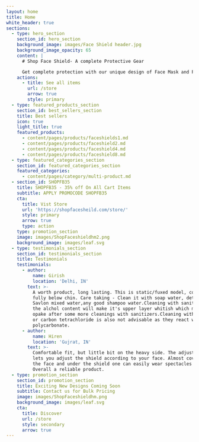 ```yaml
---
layout: home
title: Home
white_header: true
sections:
  - type: hero_section
    section_id: hero_section
    background_image: images/Face Shield header.jpg
    background_image_opacity: 65
    content: |
      # Shop Face Shield- A complete Protective Gear

      Get complete protection with our unique design of Face Mask and Protection
    actions:
      - title: See all items
        url: /store
        arrow: true
        style: primary
  - type: featured_products_section
    section_id: best_sellers_section
    title: Best sellers
    icon: true
    light_title: true
    featured_products:
      - content/pages/products/faceshields1.md
      - content/pages/products/faceshield2.md
      - content/pages/products/faceshield4.md
      - content/pages/products/faceshield8.md
  - type: featured_categories_section
    section_id: featured_categories_section
    featured_categories:
      - content/pages/category/multi-product.md
  - section_id: SHOPFB35
    title: SHOPFB35 - 35% off On All Cart Items
    subtitle: APPLY PROMOCODE SHOPFB35
    cta:
      title: Vist Store
      url: 'https://shopfacesheild.com/store/'
      style: primary
      arrow: true
      type: action
    type: promotion_section
    image: images/ShopFaceshieldhm2.png
    background_image: images/leaf.svg
  - type: testimonials_section
    section_id: testimonials_section
    title: Testimonials
    testimonials:
      - author:
          name: Girish
          location: 'Delhi, IN'
        text: >-
          A worth product, long lasting. This is static/fuxed model, covers face
          fully below chin. Care taking - Clean it with soap water, dettol or
          Savlon mixed water,any good shampoo water.Cleaning with sanitizerz:
          the alchol content will make it's upper layer whitish which make it
          opake after some more cleanings with sanitizers.Cleaning with acetone
          or carbon tetrachloride is also not advisable as they react with
          polycarbonate.
      - author:
          name: Hiren
          location: 'Gujrat, IN'
        text: >-
          Comfortable fit, but little bit on the heavy side. The adjustable band
          lets you adjust the shield according to your face. Almost cover all
          the face and under the shield one can easily wear spectacles and mask.
          Overall a reliable product.
  - type: promotion_section
    section_id: promotion_section
    title: Exciting New Designs Coming Soon
    subtitle: Contact us for Bulk Pricing
    image: images/ShopFaceshieldhm.png
    background_image: images/leaf.svg
    cta:
      title: Discover
      url: /store
      style: secondary
      arrow: true
---
```

